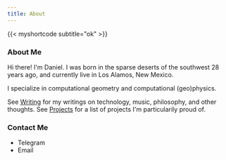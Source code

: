 ```yaml
---
title: About
---
```


{{< myshortcode subtitle="ok" >}}

### About Me

Hi there! I'm Daniel. I was born in the sparse deserts of the southwest 28 years ago, and currently live in Los Alamos, New Mexico.

I specialize in computational geometry and computational (geo)physics.

See [Writing](/writing) for my writings on technology, music, philosophy, and other thoughts. See [Projects](/projects) for a list of projects I'm particularily proud of.

### Contact Me

- Telegram
- Email